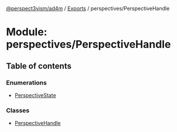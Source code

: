 [@perspect3vism/ad4m](../README.md) / [Exports](../modules.md) / perspectives/PerspectiveHandle

# Module: perspectives/PerspectiveHandle

## Table of contents

### Enumerations

- [PerspectiveState](../enums/perspectives_PerspectiveHandle.PerspectiveState.md)

### Classes

- [PerspectiveHandle](../classes/perspectives_PerspectiveHandle.PerspectiveHandle.md)
